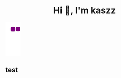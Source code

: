 <h1 align="center">Hi 👋, I'm kaszz</h1>


![snake gif](https://github.com/TangkasAgus28/TangkasAgus28/blob/output/github-contribution-grid-snake.gif)

## test ##
